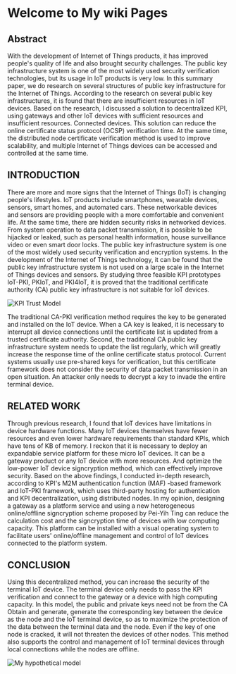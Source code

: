 # Welcome to My wiki Pages

## Abstract
With the development of Internet of Things products, it has improved people's quality of life and also brought security challenges. The public key infrastructure system is one of the most widely used security verification technologies, but its usage in IoT products is very low. In this summary paper, we do research on several structures of public key infrastructure for the Internet of Things. According to the research on several public key infrastructures, it is found that there are insufficient resources in IoT devices. Based on the research, I discussed a solution to decentralized KPI, using gateways and other IoT devices with sufficient resources and insufficient resources. Connected devices. This solution can reduce the online certificate status protocol (OCSP) verification time. At the same time, the distributed node certificate verification method is used to improve scalability, and multiple Internet of Things devices can be accessed and controlled at the same time.

## INTRODUCTION
There are more and more signs that the Internet of Things (IoT) is changing people's lifestyles. IoT products include smartphones, wearable devices, sensors, smart homes, and automated cars. These networkable devices and sensors are providing people with a more comfortable and convenient life. At the same time, there are hidden security risks in networked devices. From system operation to data packet transmission, it is possible to be hijacked or leaked, such as personal health information, house surveillance video or even smart door locks.
The public key infrastructure system is one of the most widely used security verification and encryption systems. In the development of the Internet of Things technology, it can be found that the public key infrastructure system is not used on a large scale in the Internet of Things devices and sensors. By studying three feasible KPI prototypes IoT-PKI, PKIoT, and PKI4IoT, it is proved that the traditional certificate authority (CA) public key infrastructure is not suitable for IoT devices.

![KPI Trust Model](https://media.springernature.com/lw785/springer-static/image/prt%3A978-1-4419-5906-5%2F16/MediaObjects/978-1-4419-5906-5_16_Part_Fig1-97_HTML.gif)

The traditional CA-PKI verification method requires the key to be generated and installed on the IoT device. When a CA key is leaked, it is necessary to interrupt all device connections until the certificate list is updated from a trusted certificate authority. Second, the traditional CA public key infrastructure system needs to update the list regularly, which will greatly increase the response time of the online certificate status protocol. 
Current systems usually use pre-shared keys for verification, but this certificate framework does not consider the security of data packet transmission in an open situation. An attacker only needs to decrypt a key to invade the entire terminal device.

## RELATED WORK
Through previous research, I found that IoT devices have limitations in device hardware functions. Many IoT devices themselves have fewer resources and even lower hardware requirements than standard KPIs, which have tens of KB of memory. I reckon that it is necessary to deploy an expandable service platform for these micro IoT devices. It can be a gateway product or any IoT device with more resources. And optimize the low-power IoT device signcryption method, which can effectively improve security.
Based on the above findings, I conducted in-depth research, according to KPI's M2M authentication function (MAF) -based framework and IoT-PKI framework, which uses third-party hosting for authentication and KPI decentralization, using distributed nodes. In my opinion, designing a gateway as a platform service and using a new heterogeneous online/offline signcryption scheme proposed by Pei-Yih Ting can reduce the calculation cost and the signcryption time of devices with low computing capacity. This platform can be installed with a visual operating system to facilitate users' online/offline management and control of IoT devices connected to the platform system.

## CONCLUSION
Using this decentralized method, you can increase the security of the terminal IoT device. The terminal device only needs to pass the KPI verification and connect to the gateway or a device with high computing capacity. In this model, the public and private keys need not be from the CA Obtain and generate, generate the corresponding key between the device as the node and the IoT terminal device, so as to maximize the protection of the data between the terminal data and the node. Even if the key of one node is cracked, it will not threaten the devices of other nodes. This method also supports the control and management of IoT terminal devices through local connections while the nodes are offline.

![My hypothetical model](https://github.com/QiushiYe/Research-on-Security-of-Public-Key-Infrastructure-in-Internet-of-Things-Terminal-Equipment/blob/master/IoT%20KPI%20model.png?raw=true)
